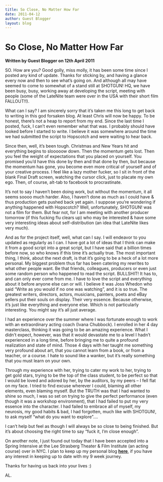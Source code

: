 ```yaml
---
title: So Close, No Matter How Far
date: 2011-04-12
author: Guest Blogger
layout: blog
---
```

# So Close, No Matter How Far

**Written by Guest Blogger on 12th April 2011**

SO. How are you? Good golly, miss molly, it has been some time since I posted any kind of update. Thanks for sticking by, and having a glance every now and then to see what’s going on. And although all may have seemed to come to somewhat of a stand still at SHOTGUN! HQ, we have been busy, busy, working away at developing the script, meeting with people (some of the LateNite team were over in the USA with their short film FALLOUT!!).

What can I say? I am sincerely sorry that it’s taken me this long to get back to writing in this god forsaken blog. At least Chris will now be happy. To be honest, there’s not a heap to report from my end. Since the last time I posted, fuck, I can’t even remember what that was. I probably should have looked before I started to write. I believe it was somewhere around the time we had submitted the script to Hopscotch and were waiting to hear back.

Since then, well, it’s been tough. Christmas and New Years hit and everything begins to slooooow down. Then the momentum gets lost. Then you feel the weight of expectations that you placed on yourself. You promised you’d have this done by then and that done by then, but because the momentum has gone, you become even more critical of yourself and of your creative process. I feel like a lazy mother fucker, so I sit in front of the blank Final Draft screen, watching the cursor click, just to placate my own ego. Then, of course, alt-tab to facebook to procrastinate.

It’s not to say I haven’t been doing work, but without the momentum, it all seems soooo much harder. Also, I haven’t done as much as I could have & thus production gets pushed back yet again. I suppose you’re wondering if anything happened with Hopscotch? Well, unfortunately, SHOTGUN! was not a film for them. But fear not, for I am meeting with another producer tomorrow (if this fucking flu clears up) who may be interested & have some very interesting ideas about self-distribution (an idea that LateNite likes very much).

And as for the project itself, well, what can I say. I will endeavor to you updated as regularly as I can. I have got a lot of ideas that I think can make it from a good script into a great script, but I have said that a billion times before now, so who knows if this time it’s actually true. The most important thing, I think, about the next draft, is that it’s going to be a heck of a lot more personal. My biggest problem thus far has been catering my rewrites to what other people want. Be that friends, colleagues, producers or even just some random person who happened to read the script. BULLSHIT! It has to, and can only ever come from me. I have to love the script and everything about it before anyone else can or will. I believe it was Joss Whedon who said “Write as you would if no one was watching”, and it is so true. The greatest writers, directors, actors, musicians, painters, poets and eBay sellers put their souls on display. Their very essence. Because otherwise, it’s just like everything and everyone else. Which is not particularly interesting. You might say it’s all just average.

I had an experience over the summer where I was fortunate enough to work with an extraordinary acting coach (Ivana Chubbock). I enrolled in her 4 day masterclass, thinking it was going to be an amazing experience. What I didn’t expect, however, was that it would devastate me to a level I hadn’t experienced in a long time, before bringing me to quite a profound realization and state of mind. Those 4 days with her taught me something very profound about art, that you cannot learn from a book, or from a teacher, or a course. I hate to sound like a wanker, but it’s really something that you must learn on your own.

Through my experience with her, trying to cater my work to her, trying to get gold stars, trying to be the top of the class student, to be perfect so that I would be loved and adored by her, by the auditors, by my peers – I fell flat on my face. I tried to find excuse wherever I could, blaming all other elements, even blaming myself. But the TRUTH was that I had wanted to shine so much, I was so set on trying to give the perfect performance (even though it was a workshop environment), that I had failed to put my very essence into the character. I had failed to embrace all of myself, my neurosis, my good habits & bad, I had forgotten, much like with SHOTGUN!, to ask myself “what do you want to explore”….

I can’t help but feel as though I will always be so close to being finished. But it’s about choosing the right time to say “fuck it, I’m close enough”.

On another note, I just found out today that I have been accepted into a Spring Intensive at the Lee Strasberg Theater & Film Institute (an acting course) over in NYC. I plan to keep up my personal blog  [**here**](http://www.alistairmarks.com), if you have any interest in keeping up to date with my 9 week journey.

Thanks for having us back into your lives :)

AL.